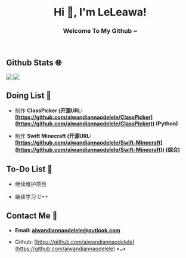 <h1 align="center">Hi 👋, I'm LeLeawa!</h1>
<h3 align="center">Welcome To My Github ~</h3>
</br>

## Github Stats 🌐
<img align="left" src="https://github-readme-stats.vercel.app/api?username=aiwandiannaodelele&count_private=true&show_icons=true&icon_color=CE1D2D&text_color=718096&hide_border=true&hide_title=true" />
<img align="center" src="https://github-readme-stats.vercel.app/api/top-langs/?username=aiwandiannaodelele&card_width=230&layout=compact&langs_count=10&hide_border=true&hide=Assembly,HTML&custom_title=Most%20Used%20Languages%20~" />

## Doing List 📗
* 制作 **ClassPicker (开源URL: [https://github.com/aiwandiannaodelele/ClassPicker](https://github.com/aiwandiannaodelele/ClassPicker)) (Python)**

* 制作 **Swift Minecraft (开源URL: [https://github.com/aiwandiannaodelele/Swift-Minecraft](https://github.com/aiwandiannaodelele/Swift-Minecraft)) (综合)**

## To-Do List 📒
* 继续维护项目

* 继续学习 C++

## Contact Me 📢
* **Email: aiwandiannaodelele@outlook.com**

* Github: [https://github.com/aiwandiannaodelele](https://github.com/aiwandiannaodelele)
•ᴗ•
